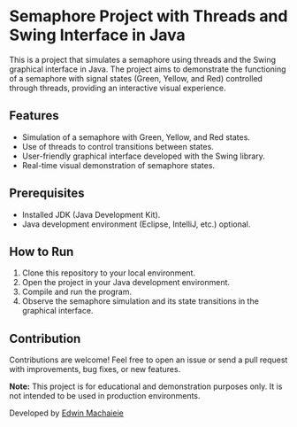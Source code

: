 # Semaphore Project with Threads and Swing Interface in Java

This is a project that simulates a semaphore using threads and the Swing graphical interface in Java. The project aims to demonstrate the functioning of a semaphore with signal states (Green, Yellow, and Red) controlled through threads, providing an interactive visual experience.

## Features

- Simulation of a semaphore with Green, Yellow, and Red states.
- Use of threads to control transitions between states.
- User-friendly graphical interface developed with the Swing library.
- Real-time visual demonstration of semaphore states.

## Prerequisites

- Installed JDK (Java Development Kit).
- Java development environment (Eclipse, IntelliJ, etc.) optional.

## How to Run

1. Clone this repository to your local environment.
2. Open the project in your Java development environment.
3. Compile and run the program.
4. Observe the semaphore simulation and its state transitions in the graphical interface.

## Contribution

Contributions are welcome! Feel free to open an issue or send a pull request with improvements, bug fixes, or new features.



**Note:** This project is for educational and demonstration purposes only. It is not intended to be used in production environments.

Developed by <a href="https://github.com/Machaieie">Edwin Machaieie</a>

